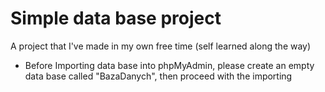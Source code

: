 # Simple data base project
A project that I've made in my own free time (self learned along the way)

- Before Importing data base into phpMyAdmin,
  please create an empty data base called "BazaDanych",
  then proceed with the importing
